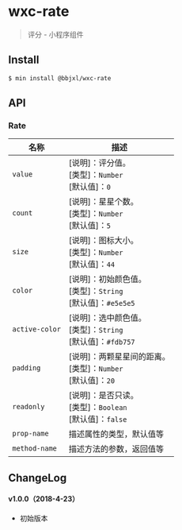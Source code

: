 # wxc-rate

> 评分 - 小程序组件

## Install

``` bash
$ min install @bbjxl/wxc-rate
```


## API

### Rate

| 名称                  | 描述                         |
|----------------------|------------------------------|
|`value`               | [说明]：评分值。<br>[类型]：`Number`<br>[默认值]：`0` <br>|
|`count`               | [说明]：星星个数。<br>[类型]：`Number`<br>[默认值]：`5` <br>|
|`size`                | [说明]：图标大小。<br>[类型]：`Number`<br>[默认值]：`44` <br>|
|`color`               | [说明]：初始颜色值。<br>[类型]：`String`<br>[默认值]：`#e5e5e5` <br>|
|`active-color`        | [说明]：选中颜色值。<br>[类型]：`String`<br>[默认值]：`#fdb757` <br>|
|`padding`             | [说明]：两颗星星间的距离。<br>[类型]：`Number`<br>[默认值]：`20` <br>|
|`readonly`            | [说明]：是否只读。<br>[类型]：`Boolean`<br>[默认值]：`false` <br>|
|`prop-name`           | 描述属性的类型，默认值等         |
|`method-name`         | 描述方法的参数，返回值等         |

## ChangeLog

#### v1.0.0（2018-4-23）

- 初始版本
